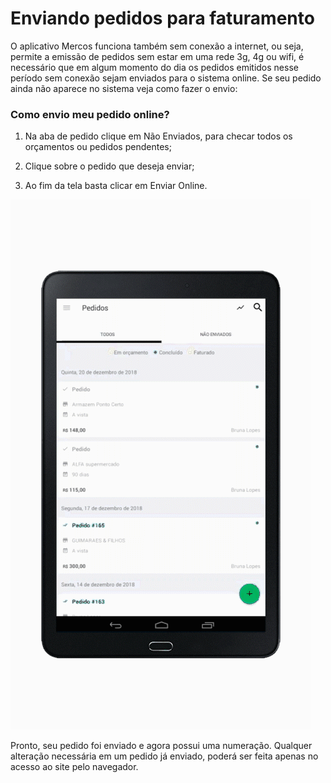 # Enviando pedidos para faturamento

O aplicativo Mercos funciona também sem conexão a internet, ou seja, permite a emissão de pedidos sem estar em uma rede 3g, 4g ou wifi, é necessário que em algum momento do dia os pedidos emitidos nesse período sem conexão sejam enviados para o sistema online. Se seu pedido ainda não aparece no sistema veja como fazer o envio:

### Como envio meu pedido online?

1. Na aba de pedido clique em Não Enviados, para checar todos os orçamentos ou pedidos pendentes;

2. Clique sobre o pedido que deseja enviar;

3. Ao fim da tela basta clicar em Enviar Online.

![aplicativo1](/assets/images/aplicativomercos1.gif#center)

Pronto, seu pedido foi enviado e agora possui uma numeração. Qualquer alteração necessária em um pedido já enviado, poderá ser feita apenas no acesso ao site pelo navegador.